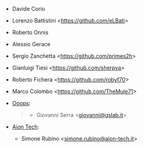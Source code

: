 - Davide Corio

- Lorenzo Battistini \<<https://github.com/eLBati>\>

- Roberto Onnis

- Alessio Gerace

- Sergio Zanchetta \<<https://github.com/primes2h>\>

- Gianluigi Tiesi \<<https://github.com/sherpya>\>

- Roberto Fichera \<<https://github.com/robyf70>\>

- Marco Colombo \<<https://github.com/TheMule71>\>

- [Ooops](https://www.ooops404.com):

  > - Giovanni Serra \<<giovanni@gslab.it>\>
- [Aion Tech](https://aiontech.company/):
  - Simone Rubino \<<simone.rubino@aion-tech.it>\>
